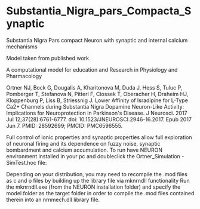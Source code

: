 # Substantia_Nigra_pars_Compacta_Synaptic
Substantia Nigra Pars compact Neuron with synaptic and internal calcium mechanisms

Model taken from published work

A computational model for education and Research in Physiology and Pharmacology

Ortner NJ, Bock G, Dougalis A, Kharitonova M, Duda J, Hess S, Tuluc P, Pomberger T, Stefanova N, Pitterl F, Ciossek T, Oberacher H, Draheim HJ, Kloppenburg P, Liss B, Striessnig J. Lower Affinity of Isradipine for L-Type Ca2+ Channels during Substantia Nigra Dopamine Neuron-Like Activity: Implications for Neuroprotection in Parkinson's Disease. J Neurosci. 2017 Jul 12;37(28):6761-6777. doi: 10.1523/JNEUROSCI.2946-16.2017. Epub 2017 Jun 7. PMID: 28592699; PMCID: PMC6596555.


Full control of ionic properties and synaptic properties allow full exploration of neuronal firing and its dependence on fuzzy noise, synaptic bombardment and calcium accumulation.
To run have NEURON environment installed in your pc and doubleclick the Ortner_Simulation - SimTest.hoc file: 

Depending on your distribution, you may need to recompile the .mod files as c and o files by building up the library file via mknrndll functionality
Run the mknrndll.exe (from the NEURON installation folder) and specify the model folder as the target folder in order to compile the .mod files contained therein into an nrnmech.dll library file.

